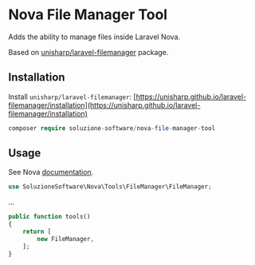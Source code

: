 # Nova File Manager Tool
Adds the ability to manage files inside Laravel Nova.
 
Based on [unisharp/laravel-filemanager](https://github.com/UniSharp/laravel-filemanager) package.

## Installation
Install ```unisharp/laravel-filemanager```: [https://unisharp.github.io/laravel-filemanager/installation](https://unisharp.github.io/laravel-filemanager/installation)

``` php
composer require soluzione-software/nova-file-manager-tool
```

## Usage
See Nova [documentation](https://nova.laravel.com/docs/2.0/customization/tools.html#registering-tools).
``` php
use SoluzioneSoftware\Nova\Tools\FileManager\FileManager;
```
...

``` php
public function tools()
{
    return [
        new FileManager,
    ];
}
```
